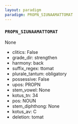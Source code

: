 ```yaml
---
layout: paradigm
paradigm: PROPN_SIUNAAMATTOMAT
---
```

### ` PROPN_SIUNAAMATTOMAT `

None
* clitics: False
* grade_dir: strengthen
* harmony: back
* suffix_regex: ttomat
* plurale_tantum: obligatory
* possessive: False
* upos: PROPN
* stem_vowel: None
* kotus_tn: 34
* pos: NOUN
* stem_diphthong: None
* kotus_av: C
* deletion: tomat
